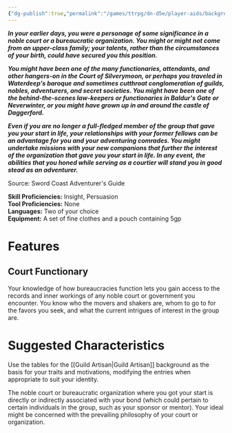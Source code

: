 ```yaml
---
{"dg-publish":true,"permalink":"/games/ttrpg/dn-d5e/player-aids/backgrounds/courtier/","tags":["TTRPG/DND/5e"]}
---
```



**_In your earlier days, you were a personage of some significance in a noble court or a bureaucratic organization. You might or might not come from an upper-class family; your talents, rather than the circumstances of your birth, could have secured you this position._**

_**You might have been one of the many functionaries, attendants, and other hangers-on in the Court of Silverymoon, or perhaps you traveled in Waterdeep's baroque and sometimes cutthroat conglomeration of guilds, nobles, adventurers, and secret societies. You might have been one of the behind-the-scenes law-keepers or functionaries in Baldur's Gate or Neverwinter, or you might have grown up in and around the castle of Daggerford.**_

**_Even if you are no longer a full-fledged member of the group that gave you your start in life, your relationships with your former fellows can be an advantage for you and your adventuring comrades. You might undertake missions with your new companions that further the interest of the organization that gave you your start in life. In any event, the abilities that you honed while serving as a courtier will stand you in good stead as an adventurer._**

Source: Sword Coast Adventurer's Guide

**Skill Proficiencies:** Insight, Persuasion  
**Tool Proficiencies:** None  
**Languages:** Two of your choice  
**Equipment:** A set of fine clothes and a pouch containing 5gp

# Features

## Court Functionary

Your knowledge of how bureaucracies function lets you gain access to the records and inner workings of any noble court or government you encounter. You know who the movers and shakers are, whom to go to for the favors you seek, and what the current intrigues of interest in the group are.

# Suggested Characteristics

Use the tables for the [[Guild Artisan\|Guild Artisan]] background as the basis for your traits and motivations, modifying the entries when appropriate to suit your identity.

The noble court or bureaucratic organization where you got your start is directly or indirectly associated with your bond (which could pertain to certain individuals in the group, such as your sponsor or mentor). Your ideal might be concerned with the prevailing philosophy of your court or organization.

